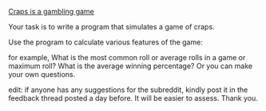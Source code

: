 

[Craps is a gambling game](http://en.wikipedia.org/wiki/Craps)

Your task is to write a program that simulates a game of craps.

Use the program to calculate various features of the game:

for example, What is the most common roll or average rolls in a game or maximum roll? What is the average winning percentage? Or you can make your own questions.

edit: if anyone has any suggestions for the subreddit, kindly post it in the feedback thread posted a day before. It will be easier to assess. Thank you.

